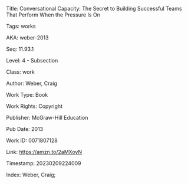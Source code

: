 Title:  Conversational Capacity: The Secret to Building Successful Teams That Perform When the Pressure Is On

Tags:   works

AKA:    weber-2013

Seq:    11.93.1

Level:  4 - Subsection

Class:  work

Author: Weber, Craig

Work Type: Book

Work Rights: Copyright

Publisher: McGraw-Hill Education

Pub Date: 2013

Work ID: 0071807128

Link:   https://amzn.to/2aMXoyN

Timestamp: 20230209224009

Index:  Weber, Craig; 
